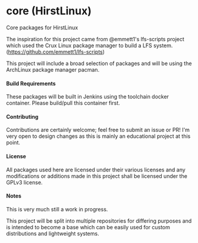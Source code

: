 # core (HirstLinux)

Core packages for HirstLinux

The inspiration for this project came from @emmett1's lfs-scripts project which used the Crux Linux package manager to build a LFS system. (https://github.com/emmett1/lfs-scripts)

This project will include a broad selection of packages and will be using the ArchLinux package manager pacman. 

#### Build Requirements

These packages will be built in Jenkins using the toolchain docker container. Please build/pull this container first.

#### Contributing
Contributions are certainly welcome; feel free to submit an issue or PR! I'm very open to design changes as this is mainly an educational project at this point.

#### License

All packages used here are licensed under their various licenses and any modifications or additions made in this project shall be licensed under the GPLv3 license.

#### Notes

This is very much still a work in progress. 

This project will be split into multiple repositories for differing purposes and is intended to become a base which can be easily used for custom distributions and lightweight systems.
